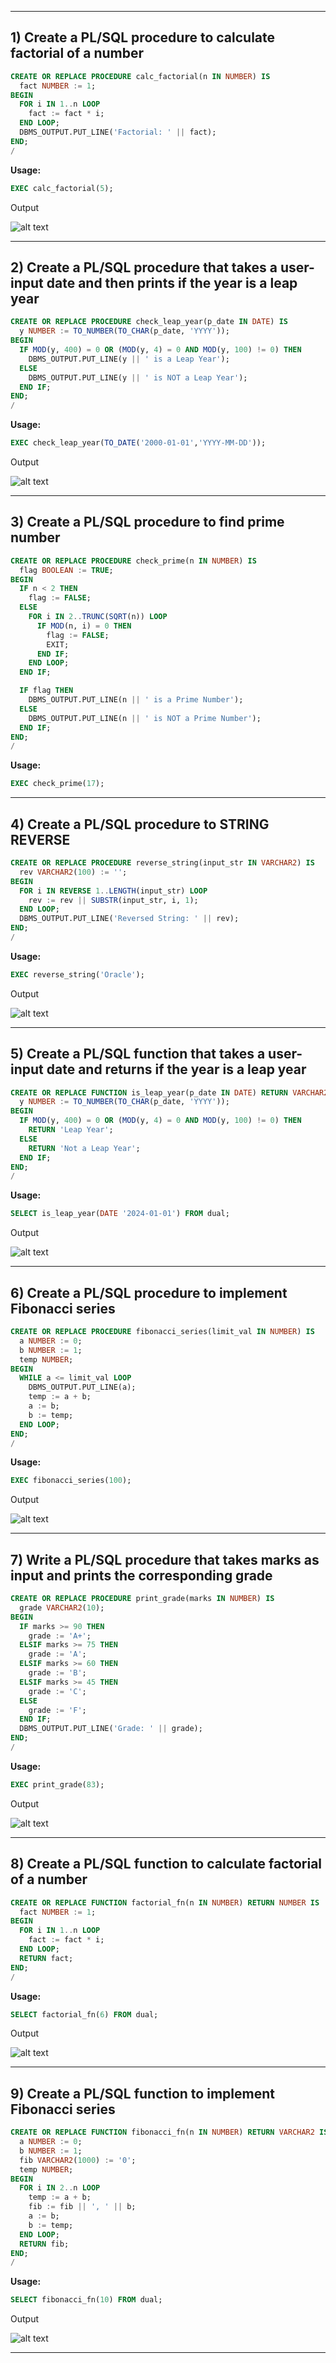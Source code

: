 
---

## 1) Create a PL/SQL procedure to calculate factorial of a number

```sql
CREATE OR REPLACE PROCEDURE calc_factorial(n IN NUMBER) IS
  fact NUMBER := 1;
BEGIN
  FOR i IN 1..n LOOP
    fact := fact * i;
  END LOOP;
  DBMS_OUTPUT.PUT_LINE('Factorial: ' || fact);
END;
/
```

**Usage:**

```sql
EXEC calc_factorial(5);
```

Output

![alt text](image.png)

---

## 2) Create a PL/SQL procedure that takes a user-input date and then prints if the year is a leap year

```sql
CREATE OR REPLACE PROCEDURE check_leap_year(p_date IN DATE) IS
  y NUMBER := TO_NUMBER(TO_CHAR(p_date, 'YYYY'));
BEGIN
  IF MOD(y, 400) = 0 OR (MOD(y, 4) = 0 AND MOD(y, 100) != 0) THEN
    DBMS_OUTPUT.PUT_LINE(y || ' is a Leap Year');
  ELSE
    DBMS_OUTPUT.PUT_LINE(y || ' is NOT a Leap Year');
  END IF;
END;
/
```

**Usage:**

```sql
EXEC check_leap_year(TO_DATE('2000-01-01','YYYY-MM-DD'));
```

Output

![alt text](image-1.png)

---

## 3) Create a PL/SQL procedure to find prime number

```sql
CREATE OR REPLACE PROCEDURE check_prime(n IN NUMBER) IS
  flag BOOLEAN := TRUE;
BEGIN
  IF n < 2 THEN
    flag := FALSE;
  ELSE
    FOR i IN 2..TRUNC(SQRT(n)) LOOP
      IF MOD(n, i) = 0 THEN
        flag := FALSE;
        EXIT;
      END IF;
    END LOOP;
  END IF;

  IF flag THEN
    DBMS_OUTPUT.PUT_LINE(n || ' is a Prime Number');
  ELSE
    DBMS_OUTPUT.PUT_LINE(n || ' is NOT a Prime Number');
  END IF;
END;
/
```

**Usage:**

```sql
EXEC check_prime(17);
```

---

## 4) Create a PL/SQL procedure to STRING REVERSE

```sql
CREATE OR REPLACE PROCEDURE reverse_string(input_str IN VARCHAR2) IS
  rev VARCHAR2(100) := '';
BEGIN
  FOR i IN REVERSE 1..LENGTH(input_str) LOOP
    rev := rev || SUBSTR(input_str, i, 1);
  END LOOP;
  DBMS_OUTPUT.PUT_LINE('Reversed String: ' || rev);
END;
/
```

**Usage:**

```sql
EXEC reverse_string('Oracle');
```

Output

![alt text](image-2.png)

---

## 5) Create a PL/SQL function that takes a user-input date and returns if the year is a leap year

```sql
CREATE OR REPLACE FUNCTION is_leap_year(p_date IN DATE) RETURN VARCHAR2 IS
  y NUMBER := TO_NUMBER(TO_CHAR(p_date, 'YYYY'));
BEGIN
  IF MOD(y, 400) = 0 OR (MOD(y, 4) = 0 AND MOD(y, 100) != 0) THEN
    RETURN 'Leap Year';
  ELSE
    RETURN 'Not a Leap Year';
  END IF;
END;
/
```

**Usage:**

```sql
SELECT is_leap_year(DATE '2024-01-01') FROM dual;
```

Output

![alt text](image-3.png)

---

## 6) Create a PL/SQL procedure to implement Fibonacci series

```sql
CREATE OR REPLACE PROCEDURE fibonacci_series(limit_val IN NUMBER) IS
  a NUMBER := 0;
  b NUMBER := 1;
  temp NUMBER;
BEGIN
  WHILE a <= limit_val LOOP
    DBMS_OUTPUT.PUT_LINE(a);
    temp := a + b;
    a := b;
    b := temp;
  END LOOP;
END;
/
```

**Usage:**

```sql
EXEC fibonacci_series(100);
```

Output

![alt text](image-4.png)

---

## 7) Write a PL/SQL procedure that takes marks as input and prints the corresponding grade

```sql
CREATE OR REPLACE PROCEDURE print_grade(marks IN NUMBER) IS
  grade VARCHAR2(10);
BEGIN
  IF marks >= 90 THEN
    grade := 'A+';
  ELSIF marks >= 75 THEN
    grade := 'A';
  ELSIF marks >= 60 THEN
    grade := 'B';
  ELSIF marks >= 45 THEN
    grade := 'C';
  ELSE
    grade := 'F';
  END IF;
  DBMS_OUTPUT.PUT_LINE('Grade: ' || grade);
END;
/
```

**Usage:**

```sql
EXEC print_grade(83);
```

Output

![alt text](image-5.png)

---

## 8) Create a PL/SQL function to calculate factorial of a number

```sql
CREATE OR REPLACE FUNCTION factorial_fn(n IN NUMBER) RETURN NUMBER IS
  fact NUMBER := 1;
BEGIN
  FOR i IN 1..n LOOP
    fact := fact * i;
  END LOOP;
  RETURN fact;
END;
/
```

**Usage:**

```sql
SELECT factorial_fn(6) FROM dual;
```

Output

![alt text](image-6.png)

---

## 9) Create a PL/SQL function to implement Fibonacci series

```sql
CREATE OR REPLACE FUNCTION fibonacci_fn(n IN NUMBER) RETURN VARCHAR2 IS
  a NUMBER := 0;
  b NUMBER := 1;
  fib VARCHAR2(1000) := '0';
  temp NUMBER;
BEGIN
  FOR i IN 2..n LOOP
    temp := a + b;
    fib := fib || ', ' || b;
    a := b;
    b := temp;
  END LOOP;
  RETURN fib;
END;
/
```

**Usage:**

```sql
SELECT fibonacci_fn(10) FROM dual;
```

Output

![alt text](image-7.png)

---


